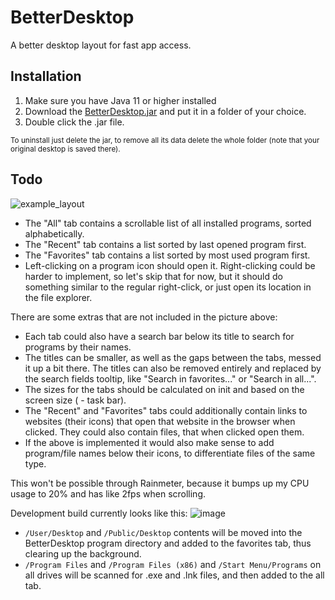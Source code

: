 # BetterDesktop
A better desktop layout for fast app access.

## Installation
1. Make sure you have Java 11 or higher installed
2. Download the [BetterDesktop.jar](https://github.com/Osiris-Team/BetterDesktop/tree/target/BetterDesktop.jar)
and put it in a folder of your choice.
3. Double click the .jar file.

<small>To uninstall just delete the jar, 
to remove all its data delete the whole folder (note that your original desktop is saved there).</small>


## Todo
![example_layout](https://user-images.githubusercontent.com/59899645/212469912-bd92e675-2a63-47b9-b63c-46cbbadf7b7c.png)
- The "All" tab contains a scrollable list of all installed programs, sorted alphabetically.
- The "Recent" tab contains a list sorted by last opened program first.
- The "Favorites" tab contains a list sorted by most used program first.
- Left-clicking on a program icon should open it. Right-clicking could be harder to implement, so let's skip that for now, but it should do something similar to the regular right-click, or just open its location in the file explorer.

There are some extras that are not included in the picture above:
- Each tab could also have a search bar below its title to search for programs by their names.
- The titles can be smaller, as well as the gaps between the tabs, messed it up a bit there. The titles can also be removed entirely and replaced by the search fields tooltip, like "Search in favorites..." or "Search in all...".
- The sizes for the tabs should be calculated on init and based on the screen size ( - task bar).
- The "Recent" and "Favorites" tabs could additionally contain links to websites (their icons) that open that website in the browser when clicked. They could also contain files, that when clicked open them.
- If the above is implemented it would also make sense to add program/file names below their icons, to differentiate files of the same type.

This won't be possible through Rainmeter, because it bumps up my CPU usage to 20% and has like 2fps when scrolling.

Development build currently looks like this:
![image](https://user-images.githubusercontent.com/59899645/212994843-039dd25f-458e-4ef6-a03d-41378968f582.png)

- `/User/Desktop` and `/Public/Desktop` contents will be moved into the BetterDesktop program directory
and added to the favorites tab, thus clearing up the background.
- `/Program Files` and `/Program Files (x86)` and `/Start Menu/Programs` 
on all drives will be scanned for .exe and .lnk files, and then added to the all tab.



